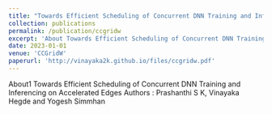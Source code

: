 ```yaml
---
title: "Towards Efficient Scheduling of Concurrent DNN Training and Inferencing on Accelerated Edges"
collection: publications
permalink: /publication/ccgridw
excerpt: 'About Towards Efficient Scheduling of Concurrent DNN Training and Inferencing on Accelerated Edges'
date: 2023-01-01
venue: 'CCGridW'
paperurl: 'http://vinayaka2k.github.io/files/ccgridw.pdf'
---
```

About1 Towards Efficient Scheduling of Concurrent DNN Training and Inferencing on Accelerated Edges
Authors : Prashanthi S K, Vinayaka Hegde and Yogesh Simmhan